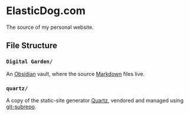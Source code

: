 # ElasticDog.com

The source of my personal website.

## File Structure

### `Digital Garden/`

An [Obsidian](https://obsidian.md/) vault, where the source
[Markdown](https://en.wikipedia.org/wiki/Markdown) files live.

### `quartz/`

A copy of the static-site generator
[Quartz](https://github.com/jackyzha0/quartz), vendored and managed using
[git-subrepo](https://github.com/ingydotnet/git-subrepo).
